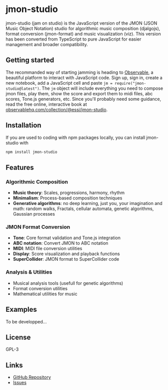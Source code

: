 # jmon-studio

jmon-studio (jam on studio) is the JavaScript version of the JMON (JSON Music Object Notation) studio for algorithmic music composition (djalgojs), format conversion (jmon-format) and music visualization (viz). This version has been converted from TypeScript to pure JavaScript for easier management and broader compatibility.

## Getting started

The recommanded way of starting jamming is heading to [Observable](https://observablehq.com/), a beautiful platform to interact with JavaScript code. Sign up, sign in, create a new notebook, add a JavaScript cell and paste `jm = require("jmon-studio@latest")`. The `jm` object will include everything you need to compose jmon files, play them, show the score and export them to midi files, abc scores, Tone.js generators, etc. Since you'll probably need some guidance, read the free online, interactive book at [observablehq.com/collection/@essi/jmon-studio](https://observablehq.com/collection/@essi/jmon-studio).

## Installation

If you are used to coding with npm packages locally, you can install jmon-studio with 

```bash
npm install jmon-studio
```

## Features

###  **Algorithmic Composition**
- **Music theory**: Scales, progressions, harmony, rhythm
- **Minimalism**: Process-based composition techniques
- **Generative algorithms**: no deep learning, just you, your imagination and math: random walks, Fractals, cellular automata, genetic algorithms, Gaussian processes

### **JMON Format Conversion**
- **Tone**: Core format validation and Tone.js integration
- **ABC notation**: Convert JMON to ABC notation
- **MIDI**: MIDI file conversion utilities
- **Display**: Score visualization and playback functions
- **SuperCollider**: JMON format to SuperCollider code

### **Analysis & Utilities**
- Musical analysis tools (usefull for genetic algorithms)
- Format conversion utilities
- Mathematical utilities for music


## Examples

To be developped...

## License

GPL-3

## Links

- [GitHub Repository](https://github.com/jmonlabs/jmon-studio)
- [Issues](https://github.com/jmonlabs/jmon-studio/issues)
